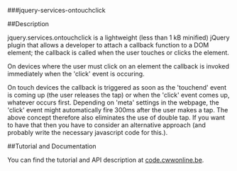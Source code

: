 ###jquery-services-ontouchclick

##Description

jquery.services.ontouchclick is a lightweight (less than 1 kB minified) jQuery plugin that allows a developer to attach
a callback function to a DOM element; the callback is called when the user touches or clicks the element.

On devices where the user must click on an element the callback is invoked immediately when the 'click' event is occuring.

On touch devices the callback is triggered as soon as the 'touchend' event is coming up (the user releases the tap) or when the 'click' event
comes up, whatever occurs first. Depending on 'meta' settings in the webpage, the 'click' event might automatically fire 300ms after the user
makes a tap.
The above concept therefore also eliminates the use of double tap. If you want to have that then you have to consider an alternative approach (and
probably write the necessary javascript code for this.).

##Tutorial and Documentation

You can find the tutorial and API description at [code.cwwonline.be](http://code.cwwonline.be/jqueryservicesontouchclick).
